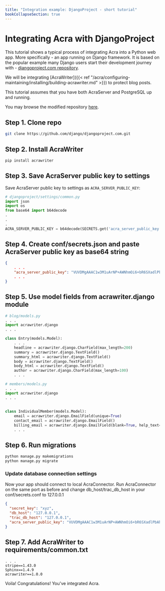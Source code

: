 ```yaml
---
title: "Integration example: DjangoProject - short tutorial"
bookCollapseSection: true
---
```


# Integrating Acra with DjangoProject

This tutorial shows a typical process of integrating Acra into a Python web app. More specifically - an app running on 
Django framework. It is based on the popular example many Django users start their development journey with - 
[djangoproject.com repository](https://github.com/django/djangoproject.com).

We will be integrating [AcraWriter]({{< ref "/acra/configuring-maintaining/installing/building-acrawriter.md" >}}) 
to protect blog posts.

This tutorial assumes that you have both AcraServer and PostgreSQL up and running.

You may browse the modified repository [here](https://github.com/cossacklabs/djangoproject.com).


## Step 1. Clone repo
```bash
git clone https://github.com/django/djangoproject.com.git
```

## Step 2. Install AcraWriter
```bash
pip install acrawriter
```

## Step 3. Save AcraServer public key to settings

Save AcraServer public key to settings as `ACRA_SERVER_PUBLIC_KEY`:

```python
# djangoproject/settings/common.py
import json
import os
from base64 import b64decode
.
.
.
ACRA_SERVER_PUBLIC_KEY = b64decode(SECRETS.get('acra_server_public_key'))
```

## Step 4. Create conf/secrets.json and paste AcraServer public key as base64 string
```json
{
    . . .
    "acra_server_public_key": "VUVDMgAAAC1w3M1uArNP+AWNhmOi6+bR6SXadlPbAh3XFnBuOnLziPeHn70T"
    . . .
}

```

## Step 5. Use model fields from acrawriter.django module
```python
# blog/models.py
. . .
import acrawriter.django
. . .

class Entry(models.Model):
    . . .
    headline = acrawriter.django.CharField(max_length=200)
    summary = acrawriter.django.TextField()
    summary_html = acrawriter.django.TextField()
    body = acrawriter.django.TextField()
    body_html = acrawriter.django.TextField()
    author = acrawriter.django.CharField(max_length=100)
    . . .

```

```python
# members/models.py
. . .
import acrawriter.django
. . . 
 
 
class IndividualMember(models.Model):
    email = acrawriter.django.EmailField(unique=True)
    contact_email = acrawriter.django.EmailField()
    billing_email = acrawriter.django.EmailField(blank=True, help_text='If different from contact email.',)
    . . .
```

## Step 6. Run migrations

```bash
python manage.py makemigrations
python manage.py migrate
```

### Update database connection settings

Now your app should connect to local AcraConnector. Run AcraConnector on the same port as before and change db_host/trac_db_host in your conf/secrets.conf to 127.0.0.1
```json
{ 
  "secret_key": "xyz",
  "db_host": "127.0.0.1",
  "trac_db_host": "127.0.0.1",
  "acra_server_public_key": "VUVDMgAAAC1w3M1uArNP+AWNhmOi6+bR6SXadlPbAh3XFnBuOnLziPeHn70T"
}
```

## Step 7. Add AcraWriter to requirements/common.txt
```
. . .
stripe==1.43.0
Sphinx==1.4.9
acrawriter==1.0.0
```

Voila! Congratulations! You've integrated Acra.